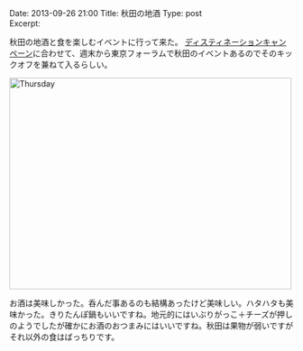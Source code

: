 Date: 2013-09-26  21:00
Title: 秋田の地酒
Type: post  
Excerpt:   


秋田の地酒と食を楽しむイベントに行って来た。
[ディスティネーションキャンペーン](https://ja.wikipedia.org/wiki/%E3%83%87%E3%82%B9%E3%83%86%E3%82%A3%E3%83%8D%E3%83%BC%E3%82%B7%E3%83%A7%E3%83%B3%E3%82%AD%E3%83%A3%E3%83%B3%E3%83%9A%E3%83%BC%E3%83%B3)に合わせて、週末から東京フォーラムで秋田のイベントあるのでそのキックオフを兼ねて入るらしい。

<a href="http://www.flickr.com/photos/hdknr/9963453183/" title="Thursday by hidelafoglia, on Flickr"><img src="https://farm8.staticflickr.com/7453/9963453183_1615ddc7dc.jpg" width="500" height="375" alt="Thursday"></a>

お酒は美味しかった。呑んだ事あるのも結構あったけど美味しい。ハタハタも美味かった。きりたんぽ鍋もいいですね。地元的にはいぶりがっこ＋チーズが押しのようでしたが確かにお酒のおつまみにはいいですね。秋田は果物が弱いですがそれ以外の食はばっちりです。